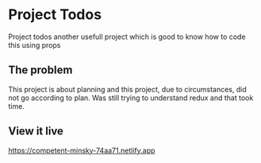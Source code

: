 # Project Todos

Project todos another usefull project which is good to know how to code this using props

## The problem

This project is about planning and this project, due to circumstances, did not go according to plan. Was still trying to understand redux and that took time.

## View it live

https://competent-minsky-74aa71.netlify.app
